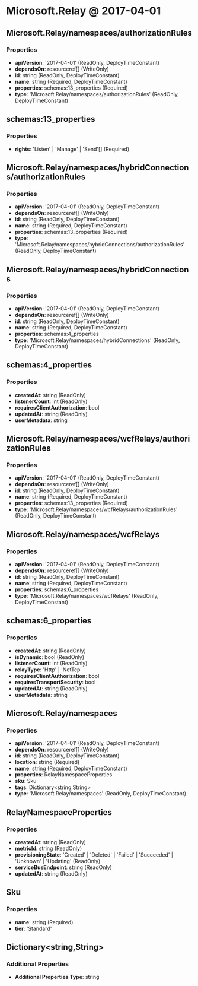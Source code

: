 # Microsoft.Relay @ 2017-04-01

## Microsoft.Relay/namespaces/authorizationRules
### Properties
* **apiVersion**: '2017-04-01' (ReadOnly, DeployTimeConstant)
* **dependsOn**: resourceref[] (WriteOnly)
* **id**: string (ReadOnly, DeployTimeConstant)
* **name**: string (Required, DeployTimeConstant)
* **properties**: schemas:13_properties (Required)
* **type**: 'Microsoft.Relay/namespaces/authorizationRules' (ReadOnly, DeployTimeConstant)

## schemas:13_properties
### Properties
* **rights**: 'Listen' | 'Manage' | 'Send'[] (Required)

## Microsoft.Relay/namespaces/hybridConnections/authorizationRules
### Properties
* **apiVersion**: '2017-04-01' (ReadOnly, DeployTimeConstant)
* **dependsOn**: resourceref[] (WriteOnly)
* **id**: string (ReadOnly, DeployTimeConstant)
* **name**: string (Required, DeployTimeConstant)
* **properties**: schemas:13_properties (Required)
* **type**: 'Microsoft.Relay/namespaces/hybridConnections/authorizationRules' (ReadOnly, DeployTimeConstant)

## Microsoft.Relay/namespaces/hybridConnections
### Properties
* **apiVersion**: '2017-04-01' (ReadOnly, DeployTimeConstant)
* **dependsOn**: resourceref[] (WriteOnly)
* **id**: string (ReadOnly, DeployTimeConstant)
* **name**: string (Required, DeployTimeConstant)
* **properties**: schemas:4_properties
* **type**: 'Microsoft.Relay/namespaces/hybridConnections' (ReadOnly, DeployTimeConstant)

## schemas:4_properties
### Properties
* **createdAt**: string (ReadOnly)
* **listenerCount**: int (ReadOnly)
* **requiresClientAuthorization**: bool
* **updatedAt**: string (ReadOnly)
* **userMetadata**: string

## Microsoft.Relay/namespaces/wcfRelays/authorizationRules
### Properties
* **apiVersion**: '2017-04-01' (ReadOnly, DeployTimeConstant)
* **dependsOn**: resourceref[] (WriteOnly)
* **id**: string (ReadOnly, DeployTimeConstant)
* **name**: string (Required, DeployTimeConstant)
* **properties**: schemas:13_properties (Required)
* **type**: 'Microsoft.Relay/namespaces/wcfRelays/authorizationRules' (ReadOnly, DeployTimeConstant)

## Microsoft.Relay/namespaces/wcfRelays
### Properties
* **apiVersion**: '2017-04-01' (ReadOnly, DeployTimeConstant)
* **dependsOn**: resourceref[] (WriteOnly)
* **id**: string (ReadOnly, DeployTimeConstant)
* **name**: string (Required, DeployTimeConstant)
* **properties**: schemas:6_properties
* **type**: 'Microsoft.Relay/namespaces/wcfRelays' (ReadOnly, DeployTimeConstant)

## schemas:6_properties
### Properties
* **createdAt**: string (ReadOnly)
* **isDynamic**: bool (ReadOnly)
* **listenerCount**: int (ReadOnly)
* **relayType**: 'Http' | 'NetTcp'
* **requiresClientAuthorization**: bool
* **requiresTransportSecurity**: bool
* **updatedAt**: string (ReadOnly)
* **userMetadata**: string

## Microsoft.Relay/namespaces
### Properties
* **apiVersion**: '2017-04-01' (ReadOnly, DeployTimeConstant)
* **dependsOn**: resourceref[] (WriteOnly)
* **id**: string (ReadOnly, DeployTimeConstant)
* **location**: string (Required)
* **name**: string (Required, DeployTimeConstant)
* **properties**: RelayNamespaceProperties
* **sku**: Sku
* **tags**: Dictionary<string,String>
* **type**: 'Microsoft.Relay/namespaces' (ReadOnly, DeployTimeConstant)

## RelayNamespaceProperties
### Properties
* **createdAt**: string (ReadOnly)
* **metricId**: string (ReadOnly)
* **provisioningState**: 'Created' | 'Deleted' | 'Failed' | 'Succeeded' | 'Unknown' | 'Updating' (ReadOnly)
* **serviceBusEndpoint**: string (ReadOnly)
* **updatedAt**: string (ReadOnly)

## Sku
### Properties
* **name**: string (Required)
* **tier**: 'Standard'

## Dictionary<string,String>
### Additional Properties
* **Additional Properties Type**: string

